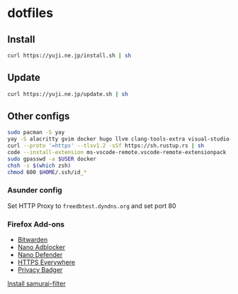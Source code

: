 # dotfiles

## Install

``` bash
curl https://yuji.ne.jp/install.sh | sh
```

## Update

``` bash
curl https://yuji.ne.jp/update.sh | sh
```

## Other configs

``` bash
sudo pacman -S yay
yay -S alacritty gvim docker hugo llvm clang-tools-extra visual-studio-code-bin fcitx-mozc fcitx-im kcm-fcitx veracrypt balena-etcher asunder makemkv
curl --proto '=https' --tlsv1.2 -sSf https://sh.rustup.rs | sh
code --install-extension ms-vscode-remote.vscode-remote-extensionpack
sudo gpasswd -a $USER docker
chsh -s $(which zsh)
chmod 600 $HOME/.ssh/id_*
```

### Asunder config

Set HTTP Proxy to `freedbtest.dyndns.org` and set port 80

### Firefox Add-ons

- [Bitwarden](https://addons.mozilla.org/firefox/addon/bitwarden-password-manager/)
- [Nano Adblocker](https://addons.mozilla.org/firefox/addon/nano-adblocker-firefox/)
- [Nano Defender](https://addons.mozilla.org/firefox/addon/nano-defender-firefox/)
- [HTTPS Everywhere](https://addons.mozilla.org/firefox/addon/https-everywhere/)
- [Privacy Badger](https://addons.mozilla.org/firefox/addon/privacy-badger17/)

[Install samurai-filter](https://subscribe.adblockplus.org/?location=https://raw.githubusercontent.com/yujixr/samurai-filter/master/list.txt&title=samurai-filter)
